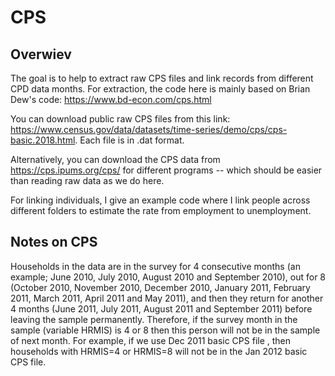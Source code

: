 # CPS


## Overwiev

The goal is to help to extract raw CPS files and link records from different CPD data months. 
For extraction, the code here is mainly based on Brian Dew's code: https://www.bd-econ.com/cps.html

You can download public raw CPS files from this link: https://www.census.gov/data/datasets/time-series/demo/cps/cps-basic.2018.html. Each file is in .dat format. 

Alternatively, you can download the CPS data from https://cps.ipums.org/cps/ for different programs -- which should be easier than reading raw data as we do here. 

For linking individuals, I give an example code where I link people across different folders to estimate the rate from employment to unemployment. 

## Notes on CPS

Households in the data are in the survey for 4 consecutive months (an example; June 2010, July 2010, August 2010 and September 2010), out for 8 (October 2010, November 2010, December 2010, January 2011, February 2011, March 2011, April 2011 and May 2011), and then they return for another 4 months (June 2011, July 2011, August 2011 and September 2011) before leaving the sample permanently. Therefore, if the survey month in the sample (variable HRMIS) is 4 or 8 then this person will not be in the sample of next month. For example, if we use Dec 2011 basic CPS file , then households with HRMIS=4 or HRMIS=8 will not be in the Jan 2012 basic CPS file.

